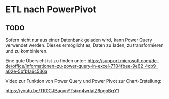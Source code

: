 # ETL nach PowerPivot

## TODO

Sofern nicht nur aus einer Datenbank geladen wird, kann Power Query verwendet werden.
Dieses ermöglicht es, Daten zu laden, zu transformieren und zu kombinieren.  

Eine gute Übersicht ist zu finden unter:
https://support.microsoft.com/de-de/office/informationen-zu-power-query-in-excel-7104fbee-9e62-4cb9-a02e-5bfb1a6c536a

Video zur Funktion von Power Query und Power Pivot zur Chart-Erstellung:

https://youtu.be/TK0CJBaqvnY?si=n4wrIatZ6pgoBqY1
